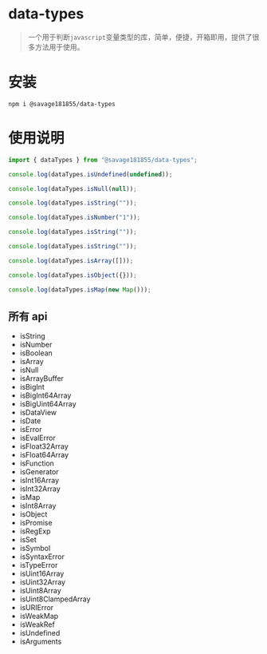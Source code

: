 # data-types

> 一个用于判断`javascript`变量类型的库，简单，便捷，开箱即用，提供了很多方法用于使用。

# 安装

```
npm i @savage181855/data-types
```

# 使用说明

```typescript
import { dataTypes } from "@savage181855/data-types";

console.log(dataTypes.isUndefined(undefined));

console.log(dataTypes.isNull(null));

console.log(dataTypes.isString(""));

console.log(dataTypes.isNumber("1"));

console.log(dataTypes.isString(""));

console.log(dataTypes.isString(""));

console.log(dataTypes.isArray([]));

console.log(dataTypes.isObject({}));

console.log(dataTypes.isMap(new Map()));
```

## 所有 api
- isString
- isNumber
- isBoolean
- isArray
- isNull
- isArrayBuffer
- isBigInt
- isBigInt64Array
- isBigUint64Array
- isDataView
- isDate
- isError
- isEvalError
- isFloat32Array
- isFloat64Array
- isFunction
- isGenerator
- isInt16Array
- isInt32Array
- isMap
- isInt8Array
- isObject
- isPromise
- isRegExp
- isSet
- isSymbol
- isSyntaxError
- isTypeError
- isUint16Array
- isUint32Array
- isUint8Array
- isUint8ClampedArray
- isURIError
- isWeakMap
- isWeakRef
- isUndefined
- isArguments
